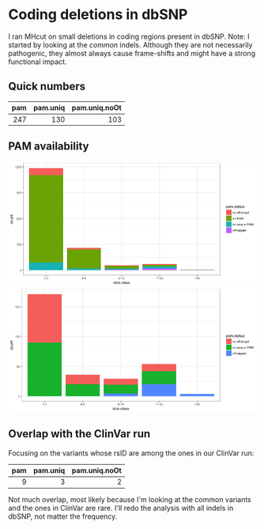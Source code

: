 Coding deletions in dbSNP
=========================

I ran MHcut on small deletions in coding regions present in dbSNP. Note: I started by looking at the *common* indels. Although they are not necessarily pathogenic, they almost always cause frame-shifts and might have a strong functional impact.

Quick numbers
-------------

|  pam|  pam.uniq|  pam.uniq.noOt|
|----:|---------:|--------------:|
|  247|       130|            103|

PAM availability
----------------

![](dbSNPcodingSmallDel_files/figure-markdown_github/unnamed-chunk-3-1.png)![](dbSNPcodingSmallDel_files/figure-markdown_github/unnamed-chunk-3-2.png)

Overlap with the ClinVar run
----------------------------

Focusing on the variants whose rsID are among the ones in our ClinVar run:

|  pam|  pam.uniq|  pam.uniq.noOt|
|----:|---------:|--------------:|
|    9|         3|              2|

Not much overlap, most likely because I'm looking at the common variants and the ones in ClinVar are rare. I'll redo the analysis with all indels in dbSNP, not matter the frequency.
